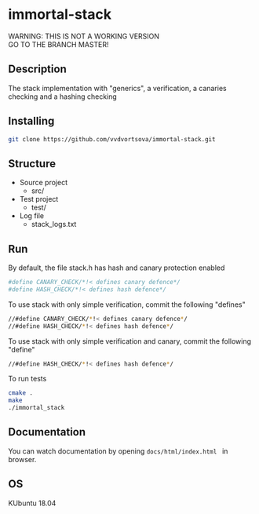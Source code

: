 # immortal-stack
WARNING: THIS IS NOT A WORKING VERSION <br>
GO TO THE BRANCH MASTER!
## Description
The stack implementation with "generics", a verification, a canaries checking and a hashing checking

## Installing
```bash
git clone https://github.com/vvdvortsova/immortal-stack.git
```
## Structure
- Source project 
    - src/
- Test project
    - test/
- Log file
    - stack_logs.txt
## Run
By default, the file stack.h has hash and canary protection enabled
```bash
#define CANARY_CHECK/*!< defines canary defence*/
#define HASH_CHECK/*!< defines hash defence*/
```
To use stack with only simple verification, commit the following "defines"
```bash
//#define CANARY_CHECK/*!< defines canary defence*/
//#define HASH_CHECK/*!< defines hash defence*/
```
To use stack with only simple verification and canary, commit the following "define"
```bash
//#define HASH_CHECK/*!< defines hash defence*/
```
To run tests 
```bash
cmake .
make
./immortal_stack
```
## Documentation
You can watch documentation by opening
```docs/html/index.html ``` in browser.

## OS
 KUbuntu 18.04

